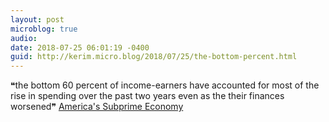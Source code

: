 ```yaml
---
layout: post
microblog: true
audio: 
date: 2018-07-25 06:01:19 -0400
guid: http://kerim.micro.blog/2018/07/25/the-bottom-percent.html
---
```

❝the bottom 60 percent of income-earners have accounted for most of the rise in spending over the past two years even as the their finances worsened❞ [America's Subprime Economy](https://www.nakedcapitalism.com/2018/07/americas-subprime-economy.html)
